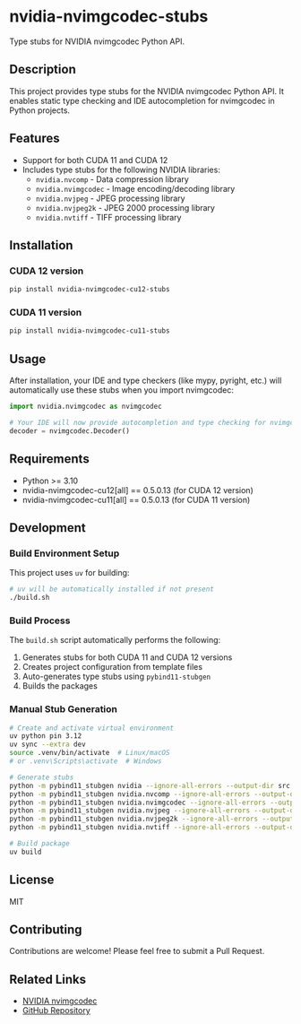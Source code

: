 # nvidia-nvimgcodec-stubs

Type stubs for NVIDIA nvimgcodec Python API.

## Description

This project provides type stubs for the NVIDIA nvimgcodec Python API. It enables static type checking and IDE autocompletion for nvimgcodec in Python projects.

## Features

- Support for both CUDA 11 and CUDA 12
- Includes type stubs for the following NVIDIA libraries:
  - `nvidia.nvcomp` - Data compression library
  - `nvidia.nvimgcodec` - Image encoding/decoding library
  - `nvidia.nvjpeg` - JPEG processing library
  - `nvidia.nvjpeg2k` - JPEG 2000 processing library
  - `nvidia.nvtiff` - TIFF processing library

## Installation

### CUDA 12 version
```bash
pip install nvidia-nvimgcodec-cu12-stubs
```

### CUDA 11 version
```bash
pip install nvidia-nvimgcodec-cu11-stubs
```

## Usage

After installation, your IDE and type checkers (like mypy, pyright, etc.) will automatically use these stubs when you import nvimgcodec:

```python
import nvidia.nvimgcodec as nvimgcodec

# Your IDE will now provide autocompletion and type checking for nvimgcodec
decoder = nvimgcodec.Decoder()
```

## Requirements

- Python >= 3.10
- nvidia-nvimgcodec-cu12[all] == 0.5.0.13 (for CUDA 12 version)
- nvidia-nvimgcodec-cu11[all] == 0.5.0.13 (for CUDA 11 version)

## Development

### Build Environment Setup

This project uses `uv` for building:

```bash
# uv will be automatically installed if not present
./build.sh
```

### Build Process

The `build.sh` script automatically performs the following:

1. Generates stubs for both CUDA 11 and CUDA 12 versions
2. Creates project configuration from template files
3. Auto-generates type stubs using `pybind11-stubgen`
4. Builds the packages

### Manual Stub Generation

```bash
# Create and activate virtual environment
uv python pin 3.12
uv sync --extra dev
source .venv/bin/activate  # Linux/macOS
# or .venv\Scripts\activate  # Windows

# Generate stubs
python -m pybind11_stubgen nvidia --ignore-all-errors --output-dir src
python -m pybind11_stubgen nvidia.nvcomp --ignore-all-errors --output-dir src
python -m pybind11_stubgen nvidia.nvimgcodec --ignore-all-errors --output-dir src
python -m pybind11_stubgen nvidia.nvjpeg --ignore-all-errors --output-dir src
python -m pybind11_stubgen nvidia.nvjpeg2k --ignore-all-errors --output-dir src
python -m pybind11_stubgen nvidia.nvtiff --ignore-all-errors --output-dir src

# Build package
uv build
```

## License

MIT

## Contributing

Contributions are welcome! Please feel free to submit a Pull Request.

## Related Links

- [NVIDIA nvimgcodec](https://github.com/NVIDIA/nvImageCodec)
- [GitHub Repository](https://github.com/sync-dev-org/nvidia-nvimgcodec-cu12-stubs)